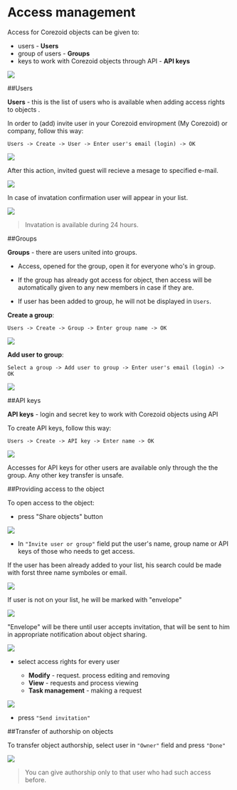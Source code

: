 # Access management


Access for Corezoid objects can be given to:
* users - **Users**
* group of users - **Groups**
* keys to work with Corezoid objects through API - **API keys**


![](img/users_groups/users.png)


##Users

**Users** - this is the list of users who is available when adding access rights to objects .

In order to (add) invite user in your Corezoid enviropment (My Corezoid) or company, follow this way:

`Users -> Create -> User -> Enter user's email (login) -> OK`

![](img/users_groups/user_invite.gif)

After this action, invited guest will recieve a mesage to specified e-mail.

![](img/users_groups/invite_email.png)

In case of invatation confirmation user will appear in your list.

![](img/users_groups/invited.png)

>Invatation is available during 24 hours.

##Groups

**Groups** - there are users united into groups.

* Access, opened for the group, open it for everyone who's in group.

* If the group has already got access for object, then access will be automatically given to any new members in case if they are. 

* If user has been added to group, he will not be displayed in `Users`.


**Create a group**:

`Users -> Create -> Group -> Enter group name -> OK`

![](img/users_groups/group_create.gif)

**Add user to group**:

`Select a group -> Add user to group -> Enter user's email (login) -> OK`

![](img/users_groups/add_to_group.gif)


##API keys

**API keys** - login and secret key to work with Corezoid objects using API

To create API keys, follow this way:

`Users -> Create -> API key -> Enter name -> OK`

![](img/users_groups/create_api_keys.gif)

Accesses for API keys for other users are available only through the the group. Any other key transfer is unsafe.

##Providing access to the object

To open access to the object:
* press "Share objects" button

![](img/users_groups/share.gif)

* In `"Invite user or group"` field put the user's name, group name or API keys of those who needs to get access.

If the user has been already added to your list, his search could be made with forst three name symboles or email.

![](img/users_groups/sahare_is_user.gif)

If user is not on your list, he will be marked with "envelope"

![](img/users_groups/share_no_user.gif)

"Envelope" will be there until user accepts invitation, that will be sent to him in appropriate notification about object sharing.

![](img/users_groups/email_sharing.png)

* select access rights for every user

   * **Modify** - request. process editing and removing
   * **View** - requests and process viewing
   * **Task management** - making a request

![](img/users_groups/share_all.gif)

* press `"Send invitation"`

##Transfer of authorship on objects

To transfer object authorship, select user in `"Owner"` field and press `"Done"`

![](img/users_groups/avtorstvo.gif)

>You can give authorship only to that user who had such access before.






